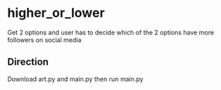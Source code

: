 # higher_or_lower
Get 2 options and user has to decide which of the 2 options have more followers on social media

## Direction
Download art.py and main.py then run main.py

